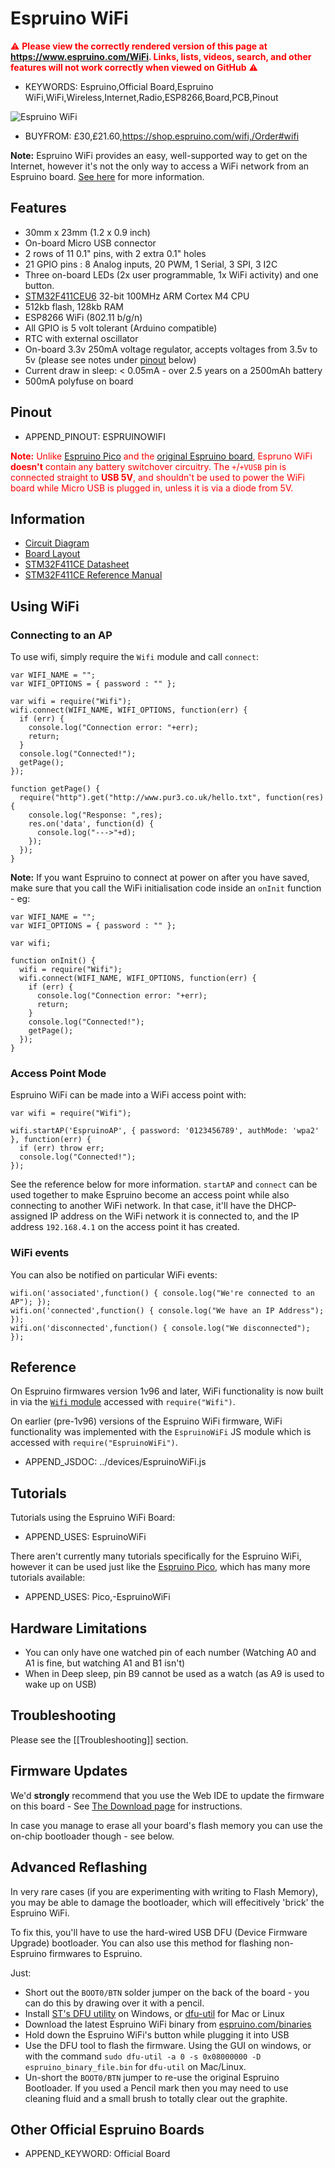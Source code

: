 <!--- Copyright (c) 2013 Gordon Williams, Pur3 Ltd. See the file LICENSE for copying permission. -->
Espruino WiFi
=============

<span style="color:red">:warning: **Please view the correctly rendered version of this page at https://www.espruino.com/WiFi. Links, lists, videos, search, and other features will not work correctly when viewed on GitHub** :warning:</span>

* KEYWORDS: Espruino,Official Board,Espruino WiFi,WiFi,Wireless,Internet,Radio,ESP8266,Board,PCB,Pinout

![Espruino WiFi](WiFi/angled.jpg)

* BUYFROM: £30,£21.60,https://shop.espruino.com/wifi,/Order#wifi

**Note:** Espruino WiFi provides an easy, well-supported way to get on the Internet, however it's not the only way to access a WiFi network from an Espruino board. [See here](/Internet#related-pages) for more information.

Features
-------

* 30mm x 23mm (1.2 x 0.9 inch)
* On-board Micro USB connector
* 2 rows of 11 0.1" pins, with 2 extra 0.1" holes
* 21 GPIO pins : 8 Analog inputs, 20 PWM, 1 Serial, 3 SPI, 3 I2C
* Three on-board LEDs (2x user programmable, 1x WiFi activity) and one button.
* [STM32F411CEU6](/datasheets/STM32F411xE.pdf) 32-bit 100MHz ARM Cortex M4 CPU
* 512kb flash, 128kb RAM
* ESP8266 WiFi (802.11 b/g/n)
* All GPIO is 5 volt tolerant (Arduino compatible)
* RTC with external oscillator
* On-board 3.3v 250mA voltage regulator, accepts voltages from 3.5v to 5v (please see notes under [pinout](#pinout) below)
* Current draw in sleep: &lt; 0.05mA - over 2.5 years on a 2500mAh battery
* 500mA polyfuse on board

Pinout
------

* APPEND_PINOUT: ESPRUINOWIFI

<span style="color: red">**Note:** Unlike [Espruino Pico](/Pico) and the [original Espruino board](/Original), Espruno WiFi **doesn't** contain any
battery switchover circuitry. The `+`/`+VUSB` pin is connected straight to **USB 5V**, and shouldn't be used to power the
WiFi board while Micro USB is plugged in, unless it is via a diode from 5V.</span>

Information
-----------

* [Circuit Diagram](https://github.com/espruino/EspruinoBoard/blob/master/WiFi/pdf/espruino_wifi_sch.pdf)
* [Board Layout](https://github.com/espruino/EspruinoBoard/blob/master/WiFi/pdf/espruino_wifi_brd.pdf)
* [STM32F411CE Datasheet](/datasheets/STM32F411xE.pdf)
* [STM32F411CE Reference Manual](/datasheets/STM32F411xE_ref.pdf)


Using WiFi
----------

### Connecting to an AP

To use wifi, simply require the `Wifi` module and call `connect`:

```
var WIFI_NAME = "";
var WIFI_OPTIONS = { password : "" };

var wifi = require("Wifi");
wifi.connect(WIFI_NAME, WIFI_OPTIONS, function(err) {
  if (err) {
    console.log("Connection error: "+err);
    return;
  }
  console.log("Connected!");
  getPage();
});

function getPage() {
  require("http").get("http://www.pur3.co.uk/hello.txt", function(res) {
    console.log("Response: ",res);
    res.on('data', function(d) {
      console.log("--->"+d);
    });
  });
}
```

**Note:** If you want Espruino to connect at power on after you have
saved, make sure that you call the WiFi initialisation code inside an
`onInit` function - eg:

```
var WIFI_NAME = "";
var WIFI_OPTIONS = { password : "" };

var wifi;

function onInit() {
  wifi = require("Wifi");
  wifi.connect(WIFI_NAME, WIFI_OPTIONS, function(err) {
    if (err) {
      console.log("Connection error: "+err);
      return;
    }
    console.log("Connected!");
    getPage();
  });
}
```

### Access Point Mode

Espruino WiFi can be made into a WiFi access point with:

```
var wifi = require("Wifi");

wifi.startAP('EspruinoAP', { password: '0123456789', authMode: 'wpa2' }, function(err) {
  if (err) throw err;
  console.log("Connected!");
});
```

See the reference below for more information. `startAP` and `connect` can be used together to make Espruino become an access point while also connecting to another WiFi network. In that case, it'll have the DHCP-assigned IP address on the WiFi network it is connected to, and the IP address `192.168.4.1` on the access point it has created.

### WiFi events

You can also be notified on particular WiFi events:

```
wifi.on('associated',function() { console.log("We're connected to an AP"); });
wifi.on('connected',function() { console.log("We have an IP Address"); });
wifi.on('disconnected',function() { console.log("We disconnected"); });
```

Reference
---------

On Espruino firmwares version 1v96 and later, WiFi functionality is now
built in via the [`Wifi` module](http://www.espruino.com/Reference#Wifi)
accessed with `require("Wifi")`.

On earlier (pre-1v96) versions of the Espruino WiFi firmware, WiFi functionality
was implemented with the `EspruinoWiFi` JS module which is accessed with
`require("EspruinoWiFi")`.

* APPEND_JSDOC: ../devices/EspruinoWiFi.js


Tutorials
---------

Tutorials using the Espruino WiFi Board:

* APPEND_USES: EspruinoWiFi

There aren't currently many tutorials specifically for the Espruino WiFi,
however it can be used just like the [Espruino Pico](/Pico), which has many
more tutorials available:

* APPEND_USES: Pico,-EspruinoWiFi

Hardware Limitations
------------------

* You can only have one watched pin of each number (Watching A0 and A1 is fine, but watching A1 and B1 isn't)
* When in Deep sleep, pin B9 cannot be used as a watch (as A9 is used to wake up on USB)


Troubleshooting
-------------

Please see the [[Troubleshooting]] section.


Firmware Updates
-----------------

We'd **strongly** recommend that you use the Web IDE to update the firmware
on this board - See [The Download page](/Download#flashing) for instructions.

In case you manage to erase all your board's flash memory you can use the
on-chip bootloader though - see below.


Advanced Reflashing
-----------------

In very rare cases (if you are experimenting with writing to Flash Memory), you may be able to damage the bootloader, which will effecitively 'brick' the Espruino WiFi.

To fix this, you'll have to use the hard-wired USB DFU (Device Firmware Upgrade) bootloader. You can also use this method for flashing non-Espruino firmwares to Espruino.

Just:

* Short out the `BOOT0/BTN` solder jumper on the back of the board - you can do this by drawing over it with a pencil.
* Install [ST's DFU utility](http://www.st.com/web/en/catalog/tools/FM147/CL1794/SC961/SS1533/PF257916) on Windows, or [dfu-util](http://dfu-util.sourceforge.net/) for Mac or Linux
* Download the latest Espruino WiFi binary from [espruino.com/binaries](http://www.espruino.com/binaries/)
* Hold down the Espruino WiFi's button while plugging it into USB
* Use the DFU tool to flash the firmware. Using the GUI on windows, or with the command `sudo dfu-util -a 0 -s 0x08000000 -D espruino_binary_file.bin` for `dfu-util` on Mac/Linux.
* Un-short the `BOOT0/BTN` jumper to re-use the original Espruino Bootloader. If you used a Pencil mark then you may need to use cleaning fluid and a small brush to totally clear out the graphite.


Other Official Espruino Boards
------------------------------

* APPEND_KEYWORD: Official Board
